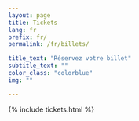 ```yaml
---
layout: page
title: Tickets
lang: fr
prefix: fr/
permalink: /fr/billets/

title_text: "Réservez votre billet"
subtitle_text: ""
color_class: "colorblue"
img: ""

---
```



{% include tickets.html %}